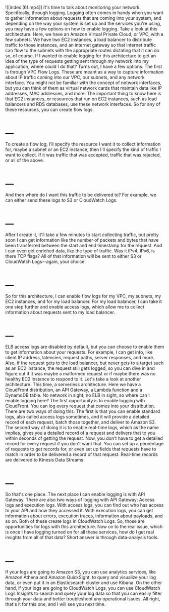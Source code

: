 ![[index (6).mp4]]
It's time to talk about monitoring your network. Specifically, through logging. Logging often comes in handy when you want to gather information about requests that are coming into your system, and depending on the way your system is set up and the services you're using, you may have a few options on how to enable logging. Take a look at this architecture. Here, we have an Amazon Virtual Private Cloud, or VPC, with a few subnets. We have two EC2 instances, a load balancer to distribute traffic to those instances, and an internet gateway so that internet traffic can flow to the subnets with the appropriate routes dictating that it can do so, of course. If I wanted to enable logging for this architecture to get an idea of the type of requests getting sent through my network into my application, where could I do that? Turns out, I have a few options. The first is through VPC Flow Logs. These are meant as a way to capture information about IP traffic coming into our VPC, our subnets, and any network interface. You might not be familiar with the concept of network interfaces, but you can think of them as virtual network cards that maintain data like IP addresses, MAC addresses, and more. The important thing to know here is that EC2 instances, or resources that run on EC2 instances, such as load balancers and RDS databases, use these network interfaces. So for any of these resources, you can create flow logs.
# __
To create a flow log, I'll specify the resource I want it to collect information for, maybe a subnet or an EC2 instance, then I'll specify the kind of traffic I want to collect. If it was traffic that was accepted, traffic that was rejected, or all of the above.
# __
And then where do I want this traffic to be delivered to? For example, we can either send these logs to S3 or CloudWatch Logs.
# __
After I create it, it'll take a few minutes to start collecting traffic, but pretty soon I can get information like the number of packets and bytes that have been transferred between the start and end timestamp for the request. And I can even get enriched data, like the type of traffic. Was it IPv4, IPv6, is there TCP flags? All of that information will be sent to either S3 or CloudWatch Logs--again, your choice.
# __
So for this architecture, I can enable flow logs for my VPC, my subnets, my EC2 instances, and for my load balancer. For my load balancer, I can take it one step further and enable access logs, which allow me to collect information about requests sent to my load balancer.
# __
ELB access logs are disabled by default, but you can choose to enable them to get information about your requests. For example, I can get info, like client IP address, latencies, request paths, server responses, and more. Also, if the request gets to the load balancer, but never gets to a target such as an EC2 instance, the request still gets logged, so you can dive in and figure out if it was maybe a malformed request or if maybe there was no healthy EC2 instance to respond to it. Let's take a look at another architecture. This time, a serverless architecture. Here we have a CloudFront distribution, an API Gateway, a Lambda function and a DynamoDB table. No network in sight, no ELB in sight, so where can I enable logging here? The first opportunity is to enable logging with CloudFront. You can log every request that comes into your distribution. There are two ways of doing this. The first is that you can enable standard logs, also called access logs sometimes, and it will provide a detailed record of each request, batch those together, and deliver to Amazon S3. The second way of doing it is to enable real-time logs, which as the name implies, gives you a detailed record of a request and delivers that to you within seconds of getting the request. Now, you don't have to get a detailed record for every request if you don't want that. You can set up a percentage of requests to get records for, or even set up fields that requests have to match in order to be delivered a record of that request. Real-time records are delivered to Kinesis Data Streams.
# __
So that's one place. The next place I can enable logging is with API Gateway. There are also two ways of logging with API Gateway: Access logs and execution logs. With access logs, you can find out who has access to your API and how they accessed it. With execution logs, you can get information about errors, execution traces, information about payloads, and so on. Both of these create logs in CloudWatch Logs. So, those are opportunities for logs with this architecture. Now on to the real issue, which is once I have logging turned on for all these services, how do I get real insights from all of that data? Short answer is through data-analysis tools.
# __
If your logs are going to Amazon S3, you can use analytics services, like Amazon Athena and Amazon QuickSight, to query and visualize your log data, or even put it in an Elasticsearch cluster and use Kibana. On the other hand, if your logs are going to CloudWatch Logs, you can use CloudWatch Logs Insights to search and query your log data so that you can easily filter through your data and better troubleshoot any operational issues. All right, that's it for this one, and I will see you next time.
